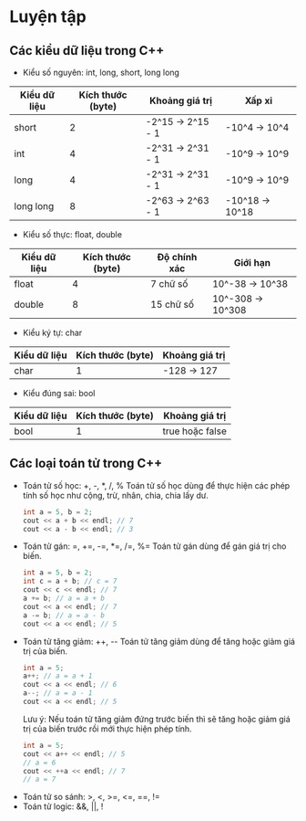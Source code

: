 # Luyện tập
## Các kiểu dữ liệu trong C++
* Kiểu số nguyên: int, long, short, long long

| Kiểu dữ liệu | Kích thước (byte) | Khoảng giá trị | Xấp xỉ |
|--------------|-------------------|-------------------|-----------|
| short | 2 | -2^15 -> 2^15 - 1 | -10^4 -> 10^4 |
| int | 4 | -2^31 -> 2^31 - 1 | -10^9 -> 10^9 |
| long | 4 | -2^31 -> 2^31 - 1 | -10^9 -> 10^9 |
| long long | 8 | -2^63 -> 2^63 - 1 | -10^18 -> 10^18 |

* Kiểu số thực: float, double

| Kiểu dữ liệu | Kích thước (byte) | Độ chính xác | Giới hạn |
|--------------|-------------------|-------------------|-----------|
| float | 4 | 7 chữ số | 10^-38 -> 10^38 |
| double | 8 | 15 chữ số | 10^-308 -> 10^308 |

* Kiểu ký tự: char

| Kiểu dữ liệu | Kích thước (byte) | Khoảng giá trị |
|--------------|-------------------|-------------------|
| char | 1 | -128 -> 127 |

* Kiểu đúng sai: bool

| Kiểu dữ liệu | Kích thước (byte) | Khoảng giá trị |
|--------------|-------------------|-------------------|
| bool | 1 | true hoặc false |

## Các loại toán tử trong C++
* Toán tử số học: +, -, *, /, %
    Toán tử số học dùng để thực hiện các phép tính số học như cộng, trừ, nhân, chia, chia lấy dư.
    ```c++
    int a = 5, b = 2;
    cout << a + b << endl; // 7
    cout << a - b << endl; // 3
    ```
* Toán tử gán: =, +=, -=, *=, /=, %=
    Toán tử gán dùng để gán giá trị cho biến.
    ```c++
    int a = 5, b = 2;
    int c = a + b; // c = 7
    cout << c << endl; // 7
    a += b; // a = a + b
    cout << a << endl; // 7
    a -= b; // a = a - b
    cout << a << endl; // 5
    ```
* Toán tử tăng giảm: ++, --
    Toán tử tăng giảm dùng để tăng hoặc giảm giá trị của biến.
    ```c++
    int a = 5;
    a++; // a = a + 1
    cout << a << endl; // 6
    a--; // a = a - 1
    cout << a << endl; // 5
    ```
    Lưu ý: Nếu toán tử tăng giảm đứng trước biến thì sẽ tăng hoặc giảm giá trị của biến trước rồi mới thực hiện phép tính.
    ```c++
    int a = 5;
    cout << a++ << endl; // 5
    // a = 6
    cout << ++a << endl; // 7
    // a = 7
    ```
* Toán tử so sánh: >, <, >=, <=, ==, !=
* Toán tử logic: &&, ||, !
